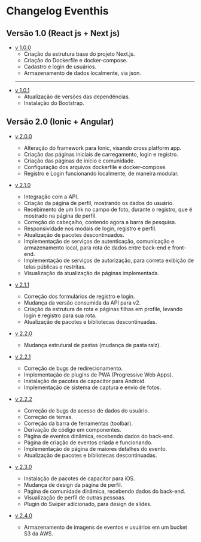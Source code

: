 # Changelog Eventhis
## Versão 1.0 (React js + Next js)
- [v 1.0.0](https://github.com/S204-Inatel-2023-2/binaryhorizon_eventhis_front/pull/3)
    - Criação da estrutura base do projeto Next.js.
    - Criação do Dockerfile e docker-compose.
    - Cadastro e login de usuários.
    - Armazenamento de dados localmente, via json.
    ---
- [v 1.0.1](https://github.com/S204-Inatel-2023-2/binaryhorizon_eventhis_front/pull/4)
    - Atualização de versões das dependências.
    - Instalação do Bootstrap.

## Versão 2.0 (Ionic + Angular)
- [v 2.0.0](https://github.com/S204-Inatel-2023-2/binaryhorizon_eventhis_front/pull/9)
    - Alteração do framework para Ionic, visando cross platform app.
    - Criação das páginas iniciais de carregamento, login e registro.
    - Criação das páginas de início e comunidade.
    - Configuração dos arquivos dockerfile e docker-compose.
    - Registro e Login funcionando localmente, de maneira modular.

- [v 2.1.0](https://github.com/S204-Inatel-2023-2/binaryhorizon_eventhis_front/pull/10)
    - Integração com a API.
    - Criação da página de perfil, mostrando os dados do usuário.
    - Recebimento de um link no campo de foto, durante o registro, que é mostrado na página de perfil.
    - Correção do cabeçalho, contendo agora a barra de pesquisa.
    - Responsividade nos modais de login, registro e perfil.
    - Atualização de pacotes descontinuados.
    - Implementação de serviços de autenticação, comunicação e armazenamento local, para rota de dados entre back-end e front-end.
    - Implementação de serviços de autorização, para correta exibição de telas públicas e restritas.
    - Visualização da atualização de páginas implementada.

- [v 2.1.1](https://github.com/S204-Inatel-2023-2/binaryhorizon_eventhis_front/pull/12)
    - Correção dos formulários de registro e login.
    - Mudança da versão consumida da API para v2.
    - Criação da estrutura de rota e páginas filhas em profile, levando login e registro para sua rota.
    - Atualização de pacotes e bibliotecas descontinuadas.

- [v 2.2.0](https://github.com/S204-Inatel-2023-2/binaryhorizon_eventhis_front/pull/16)
    - Mudança estrutural de pastas (mudança de pasta raíz).

- [v 2.2.1](https://github.com/S204-Inatel-2023-2/binaryhorizon_eventhis_front/pull/25)
    - Correção de bugs de redirecionamento.
    - Implementação de plugins de PWA (Progressive Web Apps).
    - Instalação de pacotes de capacitor para Android.
    - Implementação de sistema de captura e envio de fotos.

- [v 2.2.2](https://github.com/S204-Inatel-2023-2/binaryhorizon_eventhis_front/pull/29)
    - Correção de bugs de acesso de dados do usuário.
    - Correção de temas.
    - Correção da barra de ferramentas (toolbar).
    - Derivação de código em componentes.
    - Página de eventos dinâmica, recebendo dados do back-end.
    - Página de criação de eventos criada e funcionando.
    - Implementação de página de maiores detalhes do evento.
    - Atualização de pacotes e bibliotecas descontinuadas.

- [v 2.3.0](https://github.com/S204-Inatel-2023-2/binaryhorizon_eventhis_front/pull/37)
    - Instalação de pacotes de capacitor para iOS.
    - Mudança de design da página de perfil.
    - Página de comunidade dinâmica, recebendo dados do back-end.
    - Visualização de perfil de outras pessoas.
    - Plugin do Swiper adicionado, para design de slides.

- [v 2.4.0](https://github.com/S204-Inatel-2023-2/binaryhorizon_eventhis_front/pull/38)
    - Armazenamento de imagens de eventos e usuários em um bucket S3 da AWS.